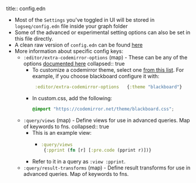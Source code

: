 title:: config.edn

- Most of the `Settings` you've toggled in UI will be stored in `logseq/config.edn` file inside your graph folder
- Some of the advanced or experimental setting options can also be set in this file directly.
- A clean raw version of `config.edn` can be found [here](https://raw.githubusercontent.com/logseq/logseq/master/templates/config.edn)
- More information about specific config keys:
	- `:editor/extra-codemirror-options` (map) - These can be any of the options [documented here](https://codemirror.net/doc/manual.html#config)
	  collapsed:: true
		- To customize a codemirror theme, select one [from this list](https://codemirror.net/theme/). For example, if you choose blackboard configure it with:
		  ```clojure
		   :editor/extra-codemirror-options   {:theme "blackboard"}
		  ```
		- In custom.css, add the following:
		  ```css
		  @import "https://codemirror.net/theme/blackboard.css";
		  ```
	- `:query/views` (map) - Define views for use in advanced queries. Map of keywords to fns.
	  collapsed:: true
		- This is an example view:
			- ```clojure
			  :query/views
			   {:pprint (fn [r] [:pre.code (pprint r)])}
			  ```
		- Refer to it in a query as `:view :pprint`.
	- `:query/result-transforms` (map) - Define result transforms for use in advanced queries. Map of keywords to fns.